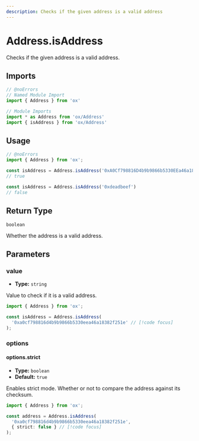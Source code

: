 ```yaml
---
description: Checks if the given address is a valid address
---
```


# Address.isAddress 

Checks if the given address is a valid address.

## Imports

```ts twoslash
// @noErrors
// Named Module Import
import { Address } from 'ox'

// Module Imports
import * as Address from 'ox/Address'
import { isAddress } from 'ox/Address'
```

## Usage

```ts twoslash
// @noErrors
import { Address } from 'ox';

const isAddress = Address.isAddress('0xA0Cf798816D4b9b9866b5330EEa46a18382f251e')
// true

const isAddress = Address.isAddress('0xdeadbeef')
// false
```

## Return Type

`boolean`

Whether the address is a valid address.

## Parameters

### value

- **Type:** `string`

Value to check if it is a valid address.

```ts twoslash
import { Address } from 'ox';

const isAddress = Address.isAddress(
  '0xa0cf798816d4b9b9866b5330eea46a18382f251e' // [!code focus]
);
```

### options

#### options.strict

- **Type:** `boolean`
- **Default:** `true`

Enables strict mode. Whether or not to compare the address against its checksum.

```ts twoslash
import { Address } from 'ox';

const address = Address.isAddress(
  '0xa0cf798816d4b9b9866b5330eea46a18382f251e',
  { strict: false } // [!code focus]
);
```